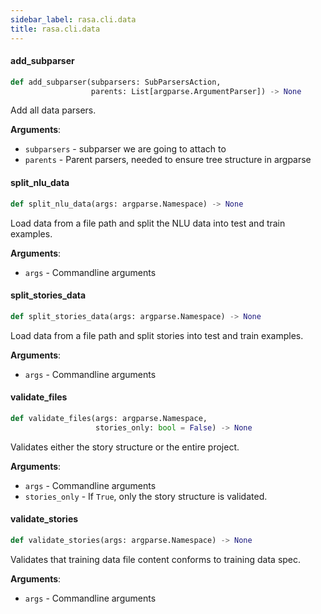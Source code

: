 ```yaml
---
sidebar_label: rasa.cli.data
title: rasa.cli.data
---
```

#### add\_subparser

```python
def add_subparser(subparsers: SubParsersAction,
                  parents: List[argparse.ArgumentParser]) -> None
```

Add all data parsers.

**Arguments**:

- `subparsers` - subparser we are going to attach to
- `parents` - Parent parsers, needed to ensure tree structure in argparse

#### split\_nlu\_data

```python
def split_nlu_data(args: argparse.Namespace) -> None
```

Load data from a file path and split the NLU data into test and train examples.

**Arguments**:

- `args` - Commandline arguments

#### split\_stories\_data

```python
def split_stories_data(args: argparse.Namespace) -> None
```

Load data from a file path and split stories into test and train examples.

**Arguments**:

- `args` - Commandline arguments

#### validate\_files

```python
def validate_files(args: argparse.Namespace,
                   stories_only: bool = False) -> None
```

Validates either the story structure or the entire project.

**Arguments**:

- `args` - Commandline arguments
- `stories_only` - If `True`, only the story structure is validated.

#### validate\_stories

```python
def validate_stories(args: argparse.Namespace) -> None
```

Validates that training data file content conforms to training data spec.

**Arguments**:

- `args` - Commandline arguments

